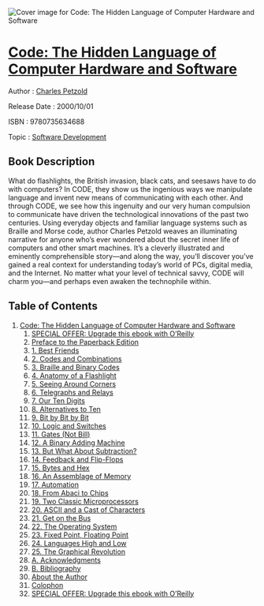 ![Cover image for Code: The Hidden Language of Computer Hardware and Software](https://imgdetail.ebookreading.net/cover/cover/software_development/EB9780735634688.jpg)

[Code: The Hidden Language of Computer Hardware and Software](https://ebookreading.net/view/book/Code%3A+The+Hidden+Language+of+Computer+Hardware+and+Software-EB9780735634688_1.html "Code: The Hidden Language of Computer Hardware and Software")
====================================================================================================================

Author : [Charles Petzold](https://ebookreading.net/search/author/Charles+Petzold)

Release Date : 2000/10/01

ISBN : 9780735634688

Topic : [Software Development](https://ebookreading.net/search/category/software-development)

Book Description
-----------------

What do flashlights, the British invasion, black cats, and seesaws have to do with computers? In CODE, they show us the ingenious ways we manipulate language and invent new means of communicating with each other. And through CODE, we see how this ingenuity and our very human compulsion to communicate have driven the technological innovations of the past two centuries. Using everyday objects and familiar language systems such as Braille and Morse code, author Charles Petzold weaves an illuminating narrative for anyone who’s ever wondered about the secret inner life of computers and other smart machines. It’s a cleverly illustrated and eminently comprehensible story—and along the way, you’ll discover you’ve gained a real context for understanding today’s world of PCs, digital media, and the Internet. No matter what your level of technical savvy, CODE will charm you—and perhaps even awaken the technophile within.
              
Table of Contents
-----------------

1. [Code: The Hidden Language of Computer Hardware and Software](https://ebookreading.net/view/book/Code%3A+The+Hidden+Language+of+Computer+Hardware+and+Software-EB9780735634688_2.html)
    1. [SPECIAL OFFER: Upgrade this ebook with O’Reilly](https://ebookreading.net/view/book/Code%3A+The+Hidden+Language+of+Computer+Hardware+and+Software-EB9780735634688_3.html)
    1. [Preface to the Paperback Edition](https://ebookreading.net/view/book/Code%3A+The+Hidden+Language+of+Computer+Hardware+and+Software-EB9780735634688_4.html)
    1. [1. Best Friends](https://ebookreading.net/view/book/Code%3A+The+Hidden+Language+of+Computer+Hardware+and+Software-EB9780735634688_5.html)
    1. [2. Codes and Combinations](https://ebookreading.net/view/book/Code%3A+The+Hidden+Language+of+Computer+Hardware+and+Software-EB9780735634688_6.html)
    1. [3. Braille and Binary Codes](https://ebookreading.net/view/book/Code%3A+The+Hidden+Language+of+Computer+Hardware+and+Software-EB9780735634688_7.html)
    1. [4. Anatomy of a Flashlight](https://ebookreading.net/view/book/Code%3A+The+Hidden+Language+of+Computer+Hardware+and+Software-EB9780735634688_8.html)
    1. [5. Seeing Around Corners](https://ebookreading.net/view/book/Code%3A+The+Hidden+Language+of+Computer+Hardware+and+Software-EB9780735634688_9.html)
    1. [6. Telegraphs and Relays](https://ebookreading.net/view/book/Code%3A+The+Hidden+Language+of+Computer+Hardware+and+Software-EB9780735634688_10.html)
    1. [7. Our Ten Digits](https://ebookreading.net/view/book/Code%3A+The+Hidden+Language+of+Computer+Hardware+and+Software-EB9780735634688_11.html)
    1. [8. Alternatives to Ten](https://ebookreading.net/view/book/Code%3A+The+Hidden+Language+of+Computer+Hardware+and+Software-EB9780735634688_12.html)
    1. [9. Bit by Bit by Bit](https://ebookreading.net/view/book/Code%3A+The+Hidden+Language+of+Computer+Hardware+and+Software-EB9780735634688_13.html)
    1. [10. Logic and Switches](https://ebookreading.net/view/book/Code%3A+The+Hidden+Language+of+Computer+Hardware+and+Software-EB9780735634688_14.html)
    1. [11. Gates (Not Bill)](https://ebookreading.net/view/book/Code%3A+The+Hidden+Language+of+Computer+Hardware+and+Software-EB9780735634688_15.html)
    1. [12. A Binary Adding Machine](https://ebookreading.net/view/book/Code%3A+The+Hidden+Language+of+Computer+Hardware+and+Software-EB9780735634688_16.html)
    1. [13. But What About Subtraction?](https://ebookreading.net/view/book/Code%3A+The+Hidden+Language+of+Computer+Hardware+and+Software-EB9780735634688_17.html)
    1. [14. Feedback and Flip-Flops](https://ebookreading.net/view/book/Code%3A+The+Hidden+Language+of+Computer+Hardware+and+Software-EB9780735634688_18.html)
    1. [15. Bytes and Hex](https://ebookreading.net/view/book/Code%3A+The+Hidden+Language+of+Computer+Hardware+and+Software-EB9780735634688_19.html)
    1. [16. An Assemblage of Memory](https://ebookreading.net/view/book/Code%3A+The+Hidden+Language+of+Computer+Hardware+and+Software-EB9780735634688_20.html)
    1. [17. Automation](https://ebookreading.net/view/book/Code%3A+The+Hidden+Language+of+Computer+Hardware+and+Software-EB9780735634688_21.html)
    1. [18. From Abaci to Chips](https://ebookreading.net/view/book/Code%3A+The+Hidden+Language+of+Computer+Hardware+and+Software-EB9780735634688_22.html)
    1. [19. Two Classic Microprocessors](https://ebookreading.net/view/book/Code%3A+The+Hidden+Language+of+Computer+Hardware+and+Software-EB9780735634688_23.html)
    1. [20. ASCII and a Cast of Characters](https://ebookreading.net/view/book/Code%3A+The+Hidden+Language+of+Computer+Hardware+and+Software-EB9780735634688_24.html)
    1. [21. Get on the Bus](https://ebookreading.net/view/book/Code%3A+The+Hidden+Language+of+Computer+Hardware+and+Software-EB9780735634688_25.html)
    1. [22. The Operating System](https://ebookreading.net/view/book/Code%3A+The+Hidden+Language+of+Computer+Hardware+and+Software-EB9780735634688_26.html)
    1. [23. Fixed Point, Floating Point](https://ebookreading.net/view/book/Code%3A+The+Hidden+Language+of+Computer+Hardware+and+Software-EB9780735634688_27.html)
    1. [24. Languages High and Low](https://ebookreading.net/view/book/Code%3A+The+Hidden+Language+of+Computer+Hardware+and+Software-EB9780735634688_28.html)
    1. [25. The Graphical Revolution](https://ebookreading.net/view/book/Code%3A+The+Hidden+Language+of+Computer+Hardware+and+Software-EB9780735634688_29.html)
    1. [A. Acknowledgments](https://ebookreading.net/view/book/Code%3A+The+Hidden+Language+of+Computer+Hardware+and+Software-EB9780735634688_30.html)
    1. [B. Bibliography](https://ebookreading.net/view/book/Code%3A+The+Hidden+Language+of+Computer+Hardware+and+Software-EB9780735634688_31.html)
    1. [About the Author](https://ebookreading.net/view/book/Code%3A+The+Hidden+Language+of+Computer+Hardware+and+Software-EB9780735634688_32.html)
    1. [Colophon](https://ebookreading.net/view/book/Code%3A+The+Hidden+Language+of+Computer+Hardware+and+Software-EB9780735634688_33.html)
    1. [SPECIAL OFFER: Upgrade this ebook with O’Reilly](https://ebookreading.net/view/book/Code%3A+The+Hidden+Language+of+Computer+Hardware+and+Software-EB9780735634688_34.html)
